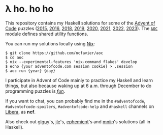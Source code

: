 # λ ho. ho ho

This repository contains my Haskell solutions for some of the [Advent of Code](https://adventofcode.com/) puzzles ([2015](https://github.com/ncfavier/aoc/tree/main/src/2015), [2016](https://github.com/ncfavier/aoc/tree/main/src/2016), [2018](https://github.com/ncfavier/aoc/tree/main/src/2018), [2019](https://github.com/ncfavier/aoc/tree/main/src/2019), [2020](https://github.com/ncfavier/aoc/tree/main/src/2020), [2021](https://github.com/ncfavier/aoc/tree/main/src/2021), [2022](https://github.com/ncfavier/aoc/tree/main/src/2022), [2023](https://github.com/ncfavier/aoc/tree/main/src/2023)). The [`AOC`](https://github.com/ncfavier/aoc/blob/main/src/AOC.hs) module defines shared utility functions.

You can run my solutions locally using [Nix](https://nixos.org):

```console
$ git clone https://github.com/ncfavier/aoc
$ cd aoc
$ nix --experimental-features 'nix-command flakes' develop
$ echo {your adventofcode.com session cookie} > .session
$ aoc run {year} {day}
```

I participate in Advent of Code mainly to practice my Haskell and learn things, but also because waking up at 6 a.m. through December to do programming puzzles is [*fun*](http://dwarffortresswiki.org/index.php/DF2014:Losing).

If you want to chat, you can probably find me in the `#adventofcode`, `#adventofcode-spoilers`, `#adventofcode-help` and `#haskell` channels on [Libera](https://libera.chat/), as **ncf**.

Also check out [glguy](https://github.com/glguy?tab=repositories&q=advent&type=source)'s, [jle](https://github.com/mstksg?tab=repositories&q=advent&type=source)'s, [ephemient](https://github.com/ephemient?tab=repositories&q=aoc&type=source)'s and [mniip](https://github.com/mniip?tab=repositories&q=aoc&type=source)'s solutions (all in Haskell).
